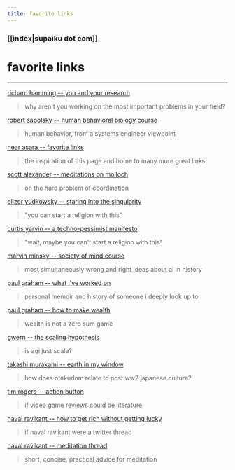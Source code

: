 ```yaml
---
title: favorite links
---
```


### [[index|supaiku dot com]]



<h1 href="" onclick="document.getElementById('darkmode-toggle').click(); return false;">
favorite links   
</h1>

---

[richard hamming -- you and your research](https://gwern.net/doc/science/1986-hamming)
>why aren't you working on the most important problems in your field?

[robert sapolsky -- human behavioral biology course](https://www.youtube.com/watch?v=nnnigh9g6fa&list=pl848f2368c90ddc3d)
>human behavior, from a systems engineer viewpoint

[near asara -- favorite links](https://near.blog/my-favorite-links/)
>the inspiration of this page and home to many more great links

[scott alexander -- meditations on molloch](https://slatestarcodex.com/2014/07/30/meditations-on-moloch/)
>on the hard problem of coordination

[elizer yudkowsky -- staring into the singularity](http://www.fairpoint.net/~jpierce/staring_into_the_singularity.htm)
>"you can start a religion with this"

[curtis yarvin --  a techno-pessimist manifesto](https://graymirror.substack.com/p/a-techno-pessimist-manifesto)
>"wait, maybe you can't start a religion with this"

[marvin minsky -- society of mind course](https://www.youtube.com/watch?v=-pb3z2w9gdg&list=plul4u3cngp61e-vncdv0w5xpsibynjdku)
>most simultaneously wrong and right ideas about ai in history

[paul graham -- what i've worked on](https://paulgraham.com/worked.html)
>personal memoir and history of someone i deeply look up to

[paul graham -- how to make wealth](https://paulgraham.com/wealth.html)
>wealth is not a zero sum game

[gwern -- the scaling hypothesis](https://gwern.net/scaling-hypothesis)
>is agi just scale?

[takashi murakami -- earth in my window](https://gwern.net/doc/anime/eva/little-boy/2005-murakami)
>how does otakudom relate to post ww2 japanese culture?

[tim rogers -- action button](https://www.youtube.com/channel/ucjksojlpgck6bmosqxpj5xq)
>if video game reviews could be literature

[naval ravikant -- how to get rich without getting lucky](https://x.com/naval/status/1002103360646823936)
>if naval ravikant were a twitter thread

[naval ravikant -- meditation thread](https://x.com/naval/status/1261481222359801856)
>short, concise, practical advice for meditation
